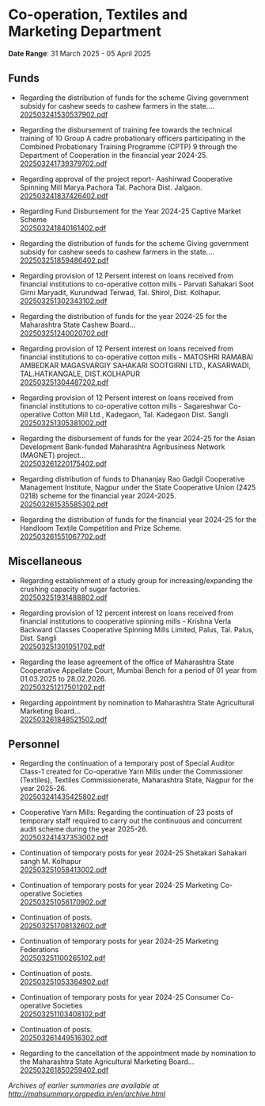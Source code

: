 # Co-operation, Textiles and Marketing Department

**Date Range**: 31 March 2025 - 05 April 2025


## Funds
- Regarding the distribution of funds for the scheme Giving government subsidy for cashew seeds to cashew farmers in the state....\
  [202503241530537902.pdf](https://gr.maharashtra.gov.in/Site/Upload/Government%20Resolutions/English/202503241530537902.pdf)

- Regarding the disbursement of training fee towards the technical training of 10 Group A cadre probationary officers participating in the Combined Probationary Training Programme (CPTP) 9 through the Department of Cooperation in the financial year 2024-25.\
  [202503241739379702.pdf](https://gr.maharashtra.gov.in/Site/Upload/Government%20Resolutions/English/202503241739379702.pdf)

- Regarding approval of the project report- Aashirwad Cooperative Spinning Mill Marya.Pachora Tal. Pachora Dist. Jalgaon.\
  [202503241837426402.pdf](https://gr.maharashtra.gov.in/Site/Upload/Government%20Resolutions/English/202503241837426402.pdf)

- Regarding Fund Disbursement for the Year 2024-25 Captive Market Scheme\
  [202503241840161402.pdf](https://gr.maharashtra.gov.in/Site/Upload/Government%20Resolutions/English/202503241840161402.pdf)

- Regarding the distribution of funds for the scheme Giving government subsidy for cashew seeds to cashew farmers in the state....\
  [202503251859486402.pdf](https://gr.maharashtra.gov.in/Site/Upload/Government%20Resolutions/English/202503251859486402.pdf)

- Regarding provision of 12 Persent interest on loans received from financial institutions to co-operative cotton mills - Parvati Sahakari Soot Girni Maryadit, Kurundwad Terwad, Tal. Shirol, Dist. Kolhapur.\
  [202503251302343102.pdf](https://gr.maharashtra.gov.in/Site/Upload/Government%20Resolutions/English/202503251302343102.pdf)

- Regarding the distribution of funds for the year 2024-25 for the Maharashtra State Cashew Board...\
  [202503251240020702.pdf](https://gr.maharashtra.gov.in/Site/Upload/Government%20Resolutions/English/202503251240020702.pdf)

- Regarding provision of 12 Persent interest on loans received from financial institutions to co-operative cotton mills - MATOSHRI RAMABAI AMBEDKAR MAGASVARGIY SAHAKARI SOOTGIRNI LTD., KASARWADI, TAL.HATKANGALE, DIST.KOLHAPUR\
  [202503251304487202.pdf](https://gr.maharashtra.gov.in/Site/Upload/Government%20Resolutions/English/202503251304487202.pdf)

- Regarding provision of 12 Persent interest on loans received from financial institutions to co-operative cotton mills - Sagareshwar Co-operative Cotton Mill Ltd., Kadegaon, Tal. Kadegaon Dist. Sangli\
  [202503251305381002.pdf](https://gr.maharashtra.gov.in/Site/Upload/Government%20Resolutions/English/202503251305381002.pdf)

- Regarding the disbursement of funds for the year 2024-25 for the Asian Development Bank-funded Maharashtra Agribusiness Network (MAGNET) project...\
  [202503261220175402.pdf](https://gr.maharashtra.gov.in/Site/Upload/Government%20Resolutions/English/202503261220175402.pdf)

- Regarding distribution of funds to Dhananjay Rao Gadgil Cooperative Management Institute, Nagpur under the State Cooperative Union (2425 0218) scheme for the financial year 2024-2025.\
  [202503261535585302.pdf](https://gr.maharashtra.gov.in/Site/Upload/Government%20Resolutions/English/202503261535585302.pdf)

- Regarding the distribution of funds for the financial year 2024-25 for the Handloom Textile Competition and Prize Scheme.\
  [202503261551067702.pdf](https://gr.maharashtra.gov.in/Site/Upload/Government%20Resolutions/English/202503261551067702.pdf)

## Miscellaneous
- Regarding establishment of a study group for increasing/expanding the crushing capacity of sugar factories.\
  [202503251931488802.pdf](https://gr.maharashtra.gov.in/Site/Upload/Government%20Resolutions/English/202503251931488802.pdf)

- Regarding provision of 12 percent interest on loans received from financial institutions to cooperative spinning mills - Krishna Verla Backward Classes Cooperative Spinning Mills Limited, Palus, Tal. Palus, Dist. Sangli\
  [202503251301051702.pdf](https://gr.maharashtra.gov.in/Site/Upload/Government%20Resolutions/English/202503251301051702.pdf)

- Regarding the lease agreement of the office of Maharashtra State Cooperative Appellate Court, Mumbai Bench for a period of 01 year from 01.03.2025 to 28.02.2026.\
  [202503251217501202.pdf](https://gr.maharashtra.gov.in/Site/Upload/Government%20Resolutions/English/202503251217501202.pdf)

- Regarding appointment by nomination to Maharashtra State Agricultural Marketing Board...\
  [202503261848521502.pdf](https://gr.maharashtra.gov.in/Site/Upload/Government%20Resolutions/English/202503261848521502.pdf)

## Personnel
- Regarding the continuation of a temporary post of Special Auditor Class-1 created for Co-operative Yarn Mills under the Commissioner (Textiles), Textiles Commissionerate, Maharashtra State, Nagpur for the year 2025-26.\
  [202503241435425802.pdf](https://gr.maharashtra.gov.in/Site/Upload/Government%20Resolutions/English/202503241435425802.pdf)

- Cooperative Yarn Mills: Regarding the continuation of 23 posts of temporary staff required to carry out the continuous and concurrent audit scheme during the year 2025-26.\
  [202503241437353002.pdf](https://gr.maharashtra.gov.in/Site/Upload/Government%20Resolutions/English/202503241437353002.pdf)

- Continuation of temporary posts for year 2024-25 Shetakari Sahakari sangh M. Kolhapur\
  [202503251058413002.pdf](https://gr.maharashtra.gov.in/Site/Upload/Government%20Resolutions/English/202503251058413002.pdf)

- Continuation of temporary posts for year 2024-25 Marketing Co-operative Societies\
  [202503251056170902.pdf](https://gr.maharashtra.gov.in/Site/Upload/Government%20Resolutions/English/202503251056170902.pdf)

- Continuation of posts.\
  [202503251708132602.pdf](https://gr.maharashtra.gov.in/Site/Upload/Government%20Resolutions/English/202503251708132602.pdf)

- Continuation of temporary posts for year 2024-25 Marketing Federations\
  [202503251100265102.pdf](https://gr.maharashtra.gov.in/Site/Upload/Government%20Resolutions/English/202503251100265102.pdf)

- Continuation of posts.\
  [202503251053364902.pdf](https://gr.maharashtra.gov.in/Site/Upload/Government%20Resolutions/English/202503251053364902.pdf)

- Continuation of temporary posts for year 2024-25 Consumer Co-operative Societies\
  [202503251103408102.pdf](https://gr.maharashtra.gov.in/Site/Upload/Government%20Resolutions/English/202503251103408102.pdf)

- Continuation of posts.\
  [202503261449516302.pdf](https://gr.maharashtra.gov.in/Site/Upload/Government%20Resolutions/English/202503261449516302.pdf)

- Regarding to the cancellation of the appointment made by nomination to the Maharashtra State Agricultural Marketing Board...\
  [202503261850259402.pdf](https://gr.maharashtra.gov.in/Site/Upload/Government%20Resolutions/English/202503261850259402.pdf)


*Archives of earlier summaries are available at http://mahsummary.orgpedia.in/en/archive.html*